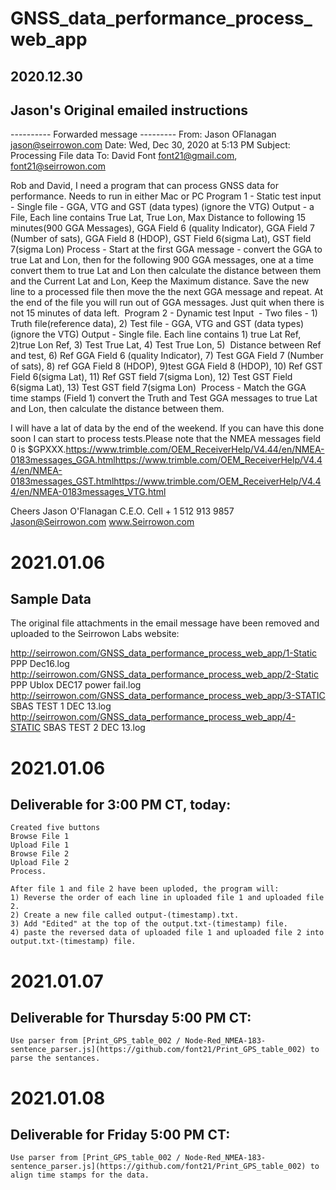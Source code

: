 # GNSS_data_performance_process_web_app
## 2020.12.30
## Jason's Original emailed instructions

---------- Forwarded message ---------
From: Jason OFlanagan <jason@seirrowon.com>
Date: Wed, Dec 30, 2020 at 5:13 PM
Subject: Processing File data
To: David Font <font21@gmail.com>, <font21@seirrowon.com>


Rob and David,
I need a program that can process GNSS data for performance. Needs to run in either Mac or PC
Program 1 - Static test	input - Single file - GGA, VTG and GST (data types) (ignore the VTG)	Output - a File, Each line contains True Lat, True Lon, Max Distance to following 15 minutes(900 GGA Messages), GGA Field 6 (quality Indicator), GGA Field 7 (Number of sats), GGA Field 8 (HDOP), GST Field 6(sigma Lat), GST field 7(sigma Lon)
	Process - Start at the first GGA message - convert the GGA to true Lat and Lon, then for the following 900 GGA messages, one at a time convert them to true Lat and Lon then calculate the distance between them and the Current Lat and Lon, Keep the Maximum distance. Save the new line to a processed file then move the the next GGA message and repeat. At the end of the file you will run out of GGA messages. Just quit when there is not 15 minutes of data left.
 Program 2 - Dynamic test	Input  - Two files - 1) Truth file(reference data), 2) Test file - GGA, VTG and GST (data types) (ignore the VTG)	Output - Single file. Each line contains 1) true Lat Ref, 2)true Lon Ref, 3) Test True Lat, 4) Test True Lon, 5)  Distance between Ref and test, 6) Ref GGA Field 6 (quality Indicator), 7) Test GGA Field 7 (Number of sats), 8) ref GGA Field 8 (HDOP), 9)test GGA Field 8 (HDOP), 10) Ref GST Field 6(sigma Lat), 11) Ref GST field 7(sigma Lon), 12) Test GST Field 6(sigma Lat), 13) Test GST field 7(sigma Lon) 
	Process - Match the GGA time stamps (Field 1) convert the Truth and Test GGA messages to true Lat and Lon, then calculate the distance between them. 

I will have a lat of data by the end of the weekend. If you can have this done soon I can start to process tests.Please note that the NMEA messages field 0 is $GPXXX.https://www.trimble.com/OEM_ReceiverHelp/V4.44/en/NMEA-0183messages_GGA.htmlhttps://www.trimble.com/OEM_ReceiverHelp/V4.44/en/NMEA-0183messages_GST.htmlhttps://www.trimble.com/OEM_ReceiverHelp/V4.44/en/NMEA-0183messages_VTG.html


Cheers
Jason O'Flanagan
C.E.O.
Cell + 1 512 913 9857
Jason@Seirrowon.com www.Seirrowon.com

# 2021.01.06
## Sample Data
The original file attachments in the email message have been removed and uploaded to the Seirrowon Labs website:

http://seirrowon.com/GNSS_data_performance_process_web_app/1-Static PPP Dec16.log
http://seirrowon.com/GNSS_data_performance_process_web_app/2-Static PPP Ublox DEC17 power fail.log
http://seirrowon.com/GNSS_data_performance_process_web_app/3-STATIC SBAS TEST 1 DEC 13.log
http://seirrowon.com/GNSS_data_performance_process_web_app/4-STATIC SBAS TEST 2 DEC 13.log

# 2021.01.06
## Deliverable for 3:00 PM CT, today:
	Created five buttons
	Browse File 1
	Upload File 1
	Browse File 2
	Upload File 2
	Process.

	After file 1 and file 2 have been uploded, the program will:
	1) Reverse the order of each line in uploaded file 1 and uploaded file 2.
	2) Create a new file called output-(timestamp).txt.
	3) Add "Edited" at the top of the output.txt-(timestamp) file.
	4) paste the reversed data of uploaded file 1 and uploaded file 2 into output.txt-(timestamp) file.

# 2021.01.07
## Deliverable for Thursday 5:00 PM CT:

	Use parser from [Print_GPS_table_002 / Node-Red_NMEA-183-sentence_parser.js](https://github.com/font21/Print_GPS_table_002) to parse the sentances.

# 2021.01.08
## Deliverable for Friday 5:00 PM CT:

	Use parser from [Print_GPS_table_002 / Node-Red_NMEA-183-sentence_parser.js](https://github.com/font21/Print_GPS_table_002) to align time stamps for the data.

